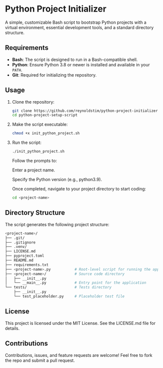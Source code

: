 # Python Project Initializer

A simple, customizable Bash script to bootstrap Python projects with a virtual environment, essential development tools, and a standard directory structure.

## Requirements

- **Bash**: The script is designed to run in a Bash-compatible shell.
- **Python**: Ensure Python 3.8 or newer is installed and available in your `PATH`.
- **Git**: Required for initializing the repository.

## Usage

1. Clone the repository:
    ```bash
    git clone https://github.com/reynoldstim/python-project-initializer.git
    cd python-project-setup-script
    ```

1. Make the script executable:

    ```bash
    chmod +x init_python_project.sh
    ```

1. Run the script:

    ```bash
    ./init_python_project.sh
    ```

    Follow the prompts to:

    Enter a project name.

    Specify the Python version (e.g., python3.9).
    
    Once completed, navigate to your project directory to start coding:

    ```bash
    cd <project-name>
    ```

## Directory Structure
The script generates the following project structure:

```bash
<project-name>/
├── .git/
├── .gitignore
├── .venv/
├── LICENSE.md
├── pyproject.toml
├── README.md
├── requirements.txt
├── <project-name>.py           # Root-level script for running the application
├── <project-name>/             # Source code directory
│   ├── __init__.py
│   └── __main__.py             # Entry point for the application
└── tests/                      # Tests directory
    ├── __init__.py
    └── test_placeholder.py     # Placeholder test file
```

## License
This project is licensed under the MIT License. See the LICENSE.md file for details.

## Contributions

Contributions, issues, and feature requests are welcome! Feel free to fork the repo and submit a pull request.
